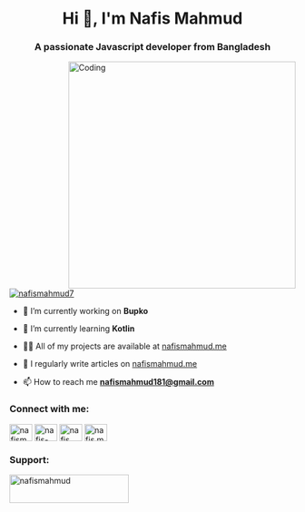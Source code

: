 <!-- [![MasterHead](https://1.bp.blogspot.com/-7A4WynwLsM...)] -->
<h1 align="center">Hi 👋, I'm Nafis Mahmud</h1>
<h3 align="center">A passionate Javascript developer from Bangladesh</h3>
<img align="right" alt="Coding" width="400" src="https://i.gifer.com/6tXM.gif">

<p align="left"> <a href="https://twitter.com/nafismahmud7" target="blank"><img src="https://img.shields.io/twitter/follow/nafismahmud7?logo=twitter&style=for-the-badge" alt="nafismahmud7" /></a> </p>

- 🔭 I’m currently working on **Bupko**

- 🌱 I’m currently learning **Kotlin**

- 👨‍💻 All of my projects are available at [nafismahmud.me](nafismahmud.me)

- 📝 I regularly write articles on [nafismahmud.me](nafismahmud.me)

- 📫 How to reach me **nafismahmud181@gmail.com**

<h3 align="left">Connect with me:</h3>
<p align="left">
<a href="https://twitter.com/nafismahmud7" target="blank"><img align="center" src="https://raw.githubusercontent.com/rahuldkjain/github-profile-readme-generator/master/src/images/icons/Social/twitter.svg" alt="nafismahmud7" height="30" width="40" /></a>
<a href="https://linkedin.com/in/nafis-mahmud-6a347020a" target="blank"><img align="center" src="https://raw.githubusercontent.com/rahuldkjain/github-profile-readme-generator/master/src/images/icons/Social/linked-in-alt.svg" alt="nafis-mahmud-6a347020a" height="30" width="40" /></a>
<a href="https://fb.com/nafis mahmud" target="blank"><img align="center" src="https://raw.githubusercontent.com/rahuldkjain/github-profile-readme-generator/master/src/images/icons/Social/facebook.svg" alt="nafis mahmud" height="30" width="40" /></a>
<a href="https://instagram.com/nafis.mahmud" target="blank"><img align="center" src="https://raw.githubusercontent.com/rahuldkjain/github-profile-readme-generator/master/src/images/icons/Social/instagram.svg" alt="nafis.mahmud" height="30" width="40" /></a>
</p>


<h3 align="left">Support:</h3>
<p><a href="https://www.buymeacoffee.com/nafismahmud"> <img align="left" src="https://cdn.buymeacoffee.com/buttons/v2/default-yellow.png" height="50" width="210" alt="nafismahmud" /></a></p><br><br>
